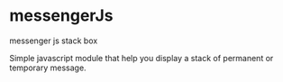 # messengerJs
messenger js stack box

Simple javascript module that help you display a stack of permanent or temporary message.
